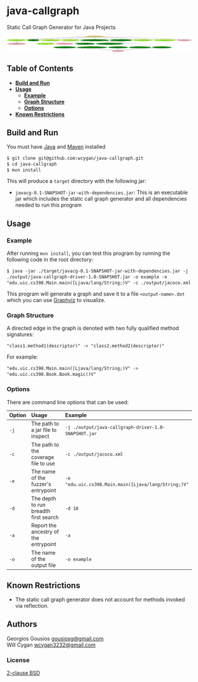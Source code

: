 # java-callgraph
Static Call Graph Generator for Java Projects

![alt text](output/example-reachability.png)

## Table of Contents

- **[Build and Run](#build-and-run)**<br>
- **[Usage](#usage)**<br>
  - **[Example](#example)**<br>
  - **[Graph Structure](#graph-structure)**<br>
  - **[Options](#options)**<br>
- **[Known Restrictions](#known-restrictions)**<br>


## Build and Run  
You must have [Java](https://docs.oracle.com/en/java/javase/11/install/overview-jdk-installation.html#GUID-8677A77F-231A-40F7-98B9-1FD0B48C346A) and [Maven](https://maven.apache.org/install.html) installed

```console
$ git clone git@github.com:wcygan/java-callgraph.git
$ cd java-callgraph
$ mvn install
```

This will produce a `target` directory with the following jar:
- `javacg-0.1-SNAPSHOT-jar-with-dependencies.jar`: This is an executable jar which includes the static call graph generator and all dependencies needed to run this program

## Usage

### Example
After running `mvn install`, you can test this program by running the following code in the root directory:

```
$ java -jar ./target/javacg-0.1-SNAPSHOT-jar-with-dependencies.jar -j ./output/java-callgraph-driver-1.0-SNAPSHOT.jar -o example -e "edu.uic.cs398.Main.main([Ljava/lang/String;)V" -c ./output/jacoco.xml
```

This program will generate a graph and save it to a file `<output-name>.dot` which you can use [Graphviz](https://www.graphviz.org/download/) to visualize.

### Graph Structure
A directed edge in the graph is denoted with two fully qualified method signatures:

```
"class1.method1(descriptor)" -> "class2.method2(descriptor)"
```

For example:
```
"edu.uic.cs398.Main.main([Ljava/lang/String;)V" -> "edu.uic.cs398.Book.Book.magic()V"
```

### Options

There are command line options that can be used:

| Option      | Usage                                                           | Example                                                    |
| :---------- | :-------------------------------------------------------------- | :-----------------                                         |
| `-j`        | The path to a jar file to inspect                               | `-j ./output/java-callgraph-driver-1.0-SNAPSHOT.jar`       |
| `-c`        | The path to the coverage file to use                            | `-c ./output/jacoco.xml`                                   |
| `-e`        | The name of the fuzzer's entrypoint                             | `-e "edu.uic.cs398.Main.main([Ljava/lang/String;)V"`    |
| `-d`        | The depth to run breadth first search                           | `-d 10`                                                    |
| `-a`        | Report the ancestry of the entrypoint                           | `-a`                                                       |
| `-o`        | The name of the output file                                     | `-o example`                                               |

## Known Restrictions

* The static call graph generator does not account for methods invoked via
  reflection.



## Authors

Georgios Gousios <gousiosg@gmail.com>  
Will Cygan <wcygan3232@gmail.com>

### License

[2-clause BSD](http://www.opensource.org/licenses/bsd-license.php)
